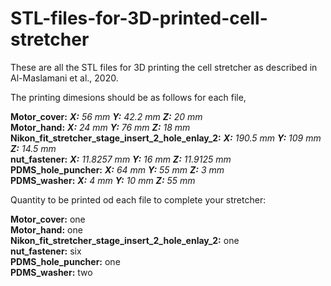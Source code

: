 # STL-files-for-3D-printed-cell-stretcher

These are all the STL files for 3D printing the cell stretcher as described in Al-Maslamani et al., 2020.

The printing dimesions should be as follows for each file,   

**Motor_cover:**   _**X:** 56 mm **Y:** 42.2 mm **Z:** 20 mm_ \
**Motor_hand:**   _**X:** 24 mm **Y:** 76 mm **Z:** 18 mm_ \
**Nikon_fit_stretcher_stage_insert_2_hole_enlay_2:**   _**X:** 190.5 mm **Y:** 109 mm **Z:** 14.5 mm_ \
**nut_fastener:**   _**X:** 11.8257 mm **Y:** 16 mm **Z:**  11.9125 mm_ \
**PDMS_hole_puncher:**   _**X:** 64 mm **Y:** 55 mm **Z:** 3 mm_ \
**PDMS_washer:**   _**X:** 4 mm **Y:** 10 mm **Z:** 55 mm_ 

Quantity to be printed od each file to complete your stretcher:

**Motor_cover:**  one \
**Motor_hand:**   one\
**Nikon_fit_stretcher_stage_insert_2_hole_enlay_2:**   one\
**nut_fastener:**   six \
**PDMS_hole_puncher:**   one\
**PDMS_washer:**  two
